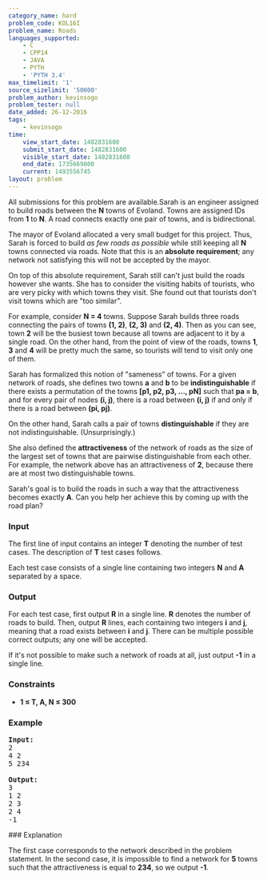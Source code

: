 ```yaml
---
category_name: hard
problem_code: KOL16I
problem_name: Roads
languages_supported:
    - C
    - CPP14
    - JAVA
    - PYTH
    - 'PYTH 3.4'
max_timelimit: '1'
source_sizelimit: '50000'
problem_author: kevinsogo
problem_tester: null
date_added: 26-12-2016
tags:
    - kevinsogo
time:
    view_start_date: 1482831600
    submit_start_date: 1482831600
    visible_start_date: 1482831600
    end_date: 1735669800
    current: 1493556745
layout: problem
---
```

All submissions for this problem are available.Sarah is an engineer assigned to build roads between the **N** towns of Evoland. Towns are assigned IDs from **1** to **N**. A road connects exactly one pair of towns, and is bidirectional.

The mayor of Evoland allocated a very small budget for this project. Thus, Sarah is forced to build _as few roads as possible_ while still keeping all **N** towns connected via roads. Note that this is an **absolute requirement**; any network not satisfying this will not be accepted by the mayor.

On top of this absolute requirement, Sarah still can't just build the roads however she wants. She has to consider the visiting habits of tourists, who are very picky with which towns they visit. She found out that tourists don't visit towns which are "too similar".

For example, consider **N = 4** towns. Suppose Sarah builds three roads connecting the pairs of towns **(1, 2)**, **(2, 3)** and **(2, 4)**. Then as you can see, town **2** will be the busiest town because all towns are adjacent to it by a single road. On the other hand, from the point of view of the roads, towns **1**, **3** and **4** will be pretty much the same, so tourists will tend to visit only one of them.

Sarah has formalized this notion of "sameness" of towns. For a given network of roads, she defines two towns **a** and **b** to be **indistinguishable** if there exists a permutation of the towns **\[p1, p2, p3, ..., pN\]** such that **pa = b**, and for every pair of nodes **(i, j)**, there is a road between **(i, j)** if and only if there is a road between **(pi, pj)**.

On the other hand, Sarah calls a pair of towns **distinguishable** if they are not indistinguishable. (Unsurprisingly.)

She also defined the **attractiveness** of the network of roads as the size of the largest set of towns that are pairwise distinguishable from each other. For example, the network above has an attractiveness of **2**, because there are at most two distinguishable towns.

Sarah's goal is to build the roads in such a way that the attractiveness becomes exactly **A**. Can you help her achieve this by coming up with the road plan?

### Input

The first line of input contains an integer **T** denoting the number of test cases. The description of **T** test cases follows.

Each test case consists of a single line containing two integers **N** and **A** separated by a space.

### Output

For each test case, first output **R** in a single line. **R** denotes the number of roads to build. Then, output **R** lines, each containing two integers **i** and **j**, meaning that a road exists between **i** and **j**. There can be multiple possible correct outputs; any one will be accepted.

If it's not possible to make such a network of roads at all, just output **-1** in a single line.

### Constraints

- **1 ≤ T, A, N ≤ 300**

### Example

<pre><b>Input:</b>
<tt>2
4 2
5 234
</tt>
<b>Output:</b>
<tt>3
1 2
2 3
2 4
-1</tt>
</pre>### Explanation

The first case corresponds to the network described in the problem statement. In the second case, it is impossible to find a network for **5** towns such that the attractiveness is equal to **234**, so we output **-1**.
